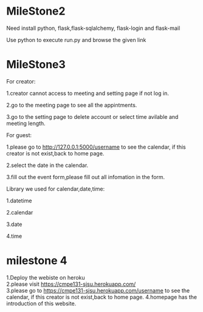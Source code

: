 # MileStone2
Need install python, flask,flask-sqlalchemy, flask-login and flask-mail

Use python to execute run.py and browse the given link

# MileStone3
For creator:  

1.creator cannot access to meeting and setting page if not log in.  

2.go to the meeting page to see all the appintments.  

3.go to the setting page to delete account or select time avilable and meeting length.  


For guest:  

1.please go to http://127.0.0.1:5000/username to see the calendar, if this creator is not exist,back to home page.  

2.select the date in the calendar.  

3.fill out the event form,please fill out all infomation in the form.  


Library we used for calendar,date,time:  

1.datetime  

2.calendar  

3.date  

4.time  

# milestone 4
1.Deploy the webiste on heroku  
2.please visit https://cmpe131-sjsu.herokuapp.com/  
3.please go to https://cmpe131-sjsu.herokuapp.com/username to see the calendar, if this creator is not exist,back to home page. 
4.homepage has the introduction of this website.